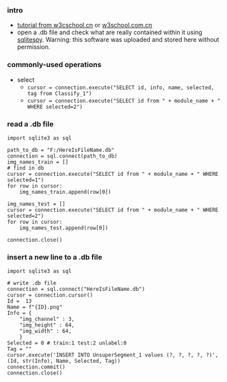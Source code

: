 ### intro
+ [tutorial from w3cschool.cn](https://www.w3cschool.cn/sqlite/sqlite-python.html) or [w3school.com.cn](https://www.w3school.com.cn/)
+ open a .db file and check what are really contained within it using [sqlitespy](https://github.com/suzyi/python/blob/master/sqlite3/sqlitespy.zip). Warning: this software was uploaded and stored here without permission.
### commonly-used operations
+ select
    + `cursor = connection.execute("SELECT id, info, name, selected, tag from Classify_1")`
    + `cursor = connection.execute("SELECT id from " + module_name + " WHERE selected=2")`
### read a .db file
```
import sqlite3 as sql

path_to_db = "F:/HereIsFileName.db"
connection = sql.connect(path_to_db)
img_names_train = []
# find in db
cursor = connection.execute("SELECT id from " + module_name + " WHERE selected=1")
for row in cursor:
    img_names_train.append(row[0])

img_names_test = []
cursor = connection.execute("SELECT id from " + module_name + " WHERE selected=2")
for row in cursor:
    img_names_test.append(row[0])

connection.close()
```

### insert a new line to a .db file
```
import sqlite3 as sql

# write .db file
connection = sql.connect("HereIsFileName.db")
cursor = connection.cursor()
Id =  13
Name = f"{ID}.png"
Info = {
    "img_channel" : 3,
    "img_height" : 64,
    "img_width" : 64,
    }
Selected = 0 # train:1 test:2 unlabel:0
Tag = ""
cursor.execute('INSERT INTO UnsuperSegment_1 values (?, ?, ?, ?, ?)', (Id, str(Info), Name, Selected, Tag))
connection.commit()
connection.close()
```
